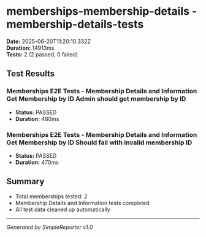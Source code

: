# memberships-membership-details - membership-details-tests

**Date:** 2025-06-20T11:20:10.332Z  
**Duration:** 14913ms  
**Tests:** 2 (2 passed, 0 failed)

## Test Results


### Memberships E2E Tests - Membership Details and Information Get Membership by ID Admin should get membership by ID
- **Status:** PASSED
- **Duration:** 480ms



### Memberships E2E Tests - Membership Details and Information Get Membership by ID Should fail with invalid membership ID
- **Status:** PASSED
- **Duration:** 470ms



## Summary

- Total memberships tested: 2
- Membership Details and Information tests completed
- All test data cleaned up automatically

---
*Generated by SimpleReporter v1.0*
